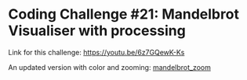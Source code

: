 # Coding Challenge #21: Mandelbrot Visualiser with processing

Link for this challenge: https://youtu.be/6z7GQewK-Ks

An updated version with color and zooming: [mandelbrot_zoom](https://github.com/tobylockley/experiments/tree/master/mandelbrot_zoom)